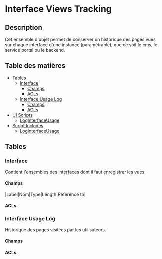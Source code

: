 # Interface Views Tracking

## Description

Cet ensemble d'objet permet de conserver un historique des pages vues sur chaque interface d'une instance (paramétrable), que ce soit le cms, le service portal ou le backend.

## Table des matières
 - [Tables](#Tables)
   - [Interface](#Tables_Interface)
     - [Champs](#Tables_Interface_Champs)
   	 - [ACLs](#Tables_Interface_ACLs)
   - [Interface Usage Log](#Tables_Interface_Usage_Log)
     - [Champs](#Tables_Interface_Usage_Log_Champs)
     - [ACLs](#Tables_Interface_Usage_Log_ACLs)
 - [UI Scripts](#UI_Scripts)
   - [LogInterfaceUsage](#UI_Scripts_LogInterfaceUsage)
 - [Script Includes](#Script_Includes)
   - [LogInterfaceUsage](#Script_Includes_LogInterfaceUsage)

## <a name="Tables"></a>Tables

### <a name="Tables_Interface"></a>Interface

Contient l'ensembles des interfaces dont il faut enregistrer les vues.

#### Champs
|Label|Nom|Type|Length|Reference to|
#### ACLs

### <a name="Tables_Interface_Usage_Log"></a>Interface Usage Log
Historique des pages visitées par les utilisateurs.

#### Champs

#### ACLs
